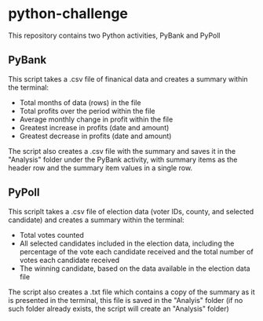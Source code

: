 <h1>python-challenge</h1>
This repository contains two Python activities, PyBank and PyPoll

<h2>PyBank</h2>
This script takes a .csv file of finanical data and creates a summary within the terminal:
<ul>
    <li>Total months of data (rows) in the file</li>
    <li>Total profits over the period within the file</li>
    <li>Average monthly change in profit within the file</li>
    <li>Greatest increase in profits (date and amount)</li>
<li>Greatest decrease in profits (date and amount)</li>
</ul>
The script also creates a .csv file with the summary and saves it in the "Analysis" folder under the PyBank activity, with summary items as the header row and the summary item values in a single row.

<h2>PyPoll</h2>
This scriplt takes a .csv file of election data (voter IDs, county, and selected candidate) and creates a summary within the terminal:
<ul>
    <li>Total votes counted</li>
    <li>All selected candidates included in the election data, including the percentage of the vote each candidate received and the total number of votes each candidate received</li>
    <li>The winning candidate, based on the data available in the election data file</li>
</ul>
The script also creates a .txt file which contains a copy of the summary as it is presented in the terminal, this file is saved in the "Analyis" folder (if no such folder already exists, the script will create an "Analysis" folder)